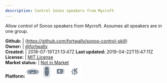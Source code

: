 ```yaml
---
description: Control Sonos speakers from Mycroft
---
```



Allow control of Sonos speakers from Mycroft.
Assumes all speakers are in one group.

**Github:** | (https://github.com/fortwally/sonos-control-skill)  
**Owner:** | [@fortwally](https://github.com/fortwally)  
**Created:** | 2018-07-19T21:13:47Z  **Last updated:** 2019-04-22T15:47:11Z  
**License:** | [MIT License](https://api.github.com/licenses/mit)  
**Market status:** | [Not in Market](https://market.mycroft.ai/skill/)  
**Platform:**   ![](.gitbook/assets/mark-1-icon.png)  ![](.gitbook/assets/mark-2-icon.png)  ![](.gitbook/assets/picroft-icon.png)  ![](.gitbook/assets/kde.png)   

